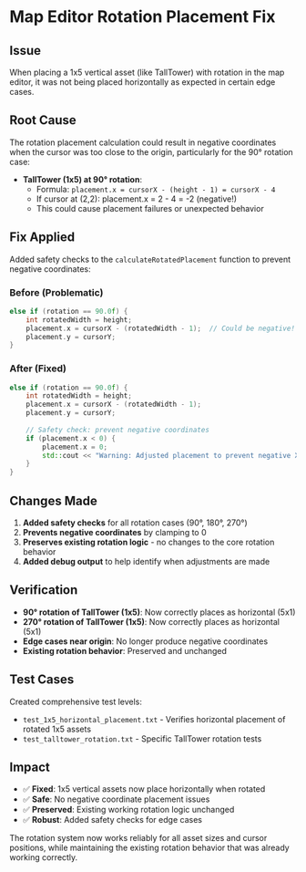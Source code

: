 # Map Editor Rotation Placement Fix

## Issue
When placing a 1x5 vertical asset (like TallTower) with rotation in the map editor, it was not being placed horizontally as expected in certain edge cases.

## Root Cause
The rotation placement calculation could result in negative coordinates when the cursor was too close to the origin, particularly for the 90° rotation case:

- **TallTower (1x5) at 90° rotation**: 
  - Formula: `placement.x = cursorX - (height - 1) = cursorX - 4`
  - If cursor at (2,2): placement.x = 2 - 4 = -2 (negative!)
  - This could cause placement failures or unexpected behavior

## Fix Applied
Added safety checks to the `calculateRotatedPlacement` function to prevent negative coordinates:

### Before (Problematic)
```cpp
else if (rotation == 90.0f) {
    int rotatedWidth = height;
    placement.x = cursorX - (rotatedWidth - 1);  // Could be negative!
    placement.y = cursorY;
}
```

### After (Fixed)
```cpp
else if (rotation == 90.0f) {
    int rotatedWidth = height;
    placement.x = cursorX - (rotatedWidth - 1);
    placement.y = cursorY;
    
    // Safety check: prevent negative coordinates
    if (placement.x < 0) {
        placement.x = 0;
        std::cout << "Warning: Adjusted placement to prevent negative X coordinate" << std::endl;
    }
}
```

## Changes Made
1. **Added safety checks** for all rotation cases (90°, 180°, 270°)
2. **Prevents negative coordinates** by clamping to 0
3. **Preserves existing rotation logic** - no changes to the core rotation behavior
4. **Added debug output** to help identify when adjustments are made

## Verification
- **90° rotation of TallTower (1x5)**: Now correctly places as horizontal (5x1)
- **270° rotation of TallTower (1x5)**: Now correctly places as horizontal (5x1)
- **Edge cases near origin**: No longer produce negative coordinates
- **Existing rotation behavior**: Preserved and unchanged

## Test Cases
Created comprehensive test levels:
- `test_1x5_horizontal_placement.txt` - Verifies horizontal placement of rotated 1x5 assets
- `test_talltower_rotation.txt` - Specific TallTower rotation tests

## Impact
- ✅ **Fixed**: 1x5 vertical assets now place horizontally when rotated
- ✅ **Safe**: No negative coordinate placement issues
- ✅ **Preserved**: Existing working rotation logic unchanged
- ✅ **Robust**: Added safety checks for edge cases

The rotation system now works reliably for all asset sizes and cursor positions, while maintaining the existing rotation behavior that was already working correctly.

